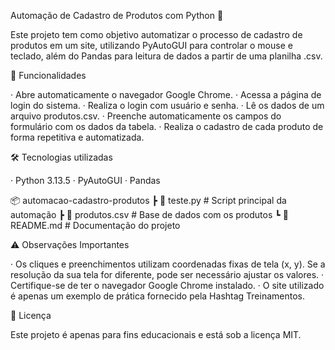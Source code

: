 Automação de Cadastro de Produtos com Python 🐍

Este projeto tem como objetivo automatizar o processo de cadastro de produtos em um site, utilizando PyAutoGUI para controlar o mouse e teclado, além do Pandas para leitura de dados a partir de uma planilha .csv.

🚀 Funcionalidades
  
· Abre automaticamente o navegador Google Chrome.
· Acessa a página de login do sistema.
· Realiza o login com usuário e senha.
· Lê os dados de um arquivo produtos.csv.
· Preenche automaticamente os campos do formulário com os dados da tabela.
· Realiza o cadastro de cada produto de forma repetitiva e automatizada.

🛠 Tecnologias utilizadas

· Python 3.13.5
· PyAutoGUI
· Pandas

📦 automacao-cadastro-produtos
 ┣ 📜 teste.py        # Script principal da automação
 ┣ 📜 produtos.csv        # Base de dados com os produtos
 ┗ 📜 README.md           # Documentação do projeto

 ⚠️ Observações Importantes

  · Os cliques e preenchimentos utilizam coordenadas fixas de tela (x, y). Se a resolução da sua tela for diferente, pode ser necessário ajustar os valores.
  · Certifique-se de ter o navegador Google Chrome instalado.
  · O site utilizado é apenas um exemplo de prática fornecido pela Hashtag Treinamentos.

📄 Licença

Este projeto é apenas para fins educacionais e está sob a licença MIT.
